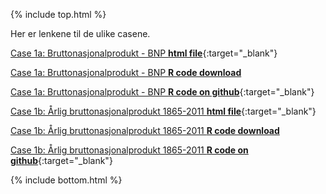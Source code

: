 {% include top.html %}
<!--For å endre fagtittel, fagundertittel, bakgrunn og fagbilde gjør endringer i config.yml->
<!--Gjør endringer under her-->

Her er lenkene til de ulike casene.

[Case 1a: Bruttonasjonalprodukt - BNP **html file**](case_1a_bnp.html){:target="_blank"}

[Case 1a: Bruttonasjonalprodukt - BNP **R code download**](case_1a_bnp.R)

[Case 1a: Bruttonasjonalprodukt - BNP **R code on github**](https://github.com/oysteinm/uit-sok-1004-h21/blob/main/case_1a_bnp.R){:target="_blank"}

[Case 1b: Årlig bruttonasjonalprodukt 1865-2011 **html file**](case_1b_bnp_historisk.html){:target="_blank"}

[Case 1b: Årlig bruttonasjonalprodukt 1865-2011 **R code download**](case_1b_bnp_historisk.R)

[Case 1b: Årlig bruttonasjonalprodukt 1865-2011 **R code on github**](https://github.com/oysteinm/uit-sok-1004-h21/blob/main/case_1b_bnp_historisk.R){:target="_blank"}

<!--Gjør endringer over her-->
{% include bottom.html %}
